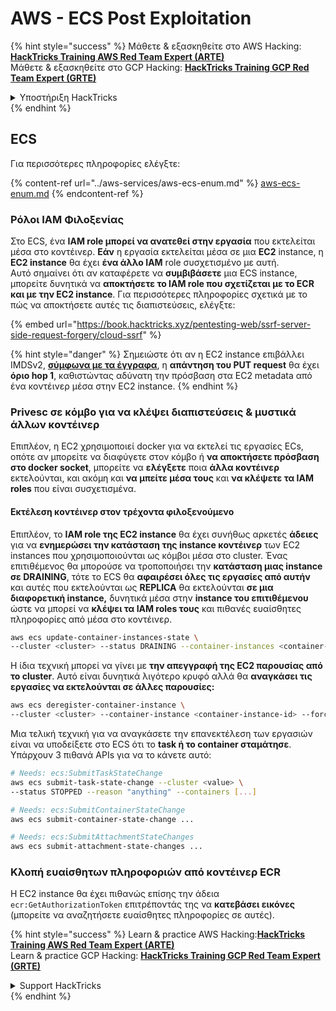 # AWS - ECS Post Exploitation

{% hint style="success" %}
Μάθετε & εξασκηθείτε στο AWS Hacking:<img src="../../../.gitbook/assets/image (1) (1) (1) (1).png" alt="" data-size="line">[**HackTricks Training AWS Red Team Expert (ARTE)**](https://training.hacktricks.xyz/courses/arte)<img src="../../../.gitbook/assets/image (1) (1) (1) (1).png" alt="" data-size="line">\
Μάθετε & εξασκηθείτε στο GCP Hacking: <img src="../../../.gitbook/assets/image (2) (1).png" alt="" data-size="line">[**HackTricks Training GCP Red Team Expert (GRTE)**<img src="../../../.gitbook/assets/image (2) (1).png" alt="" data-size="line">](https://training.hacktricks.xyz/courses/grte)

<details>

<summary>Υποστήριξη HackTricks</summary>

* Ελέγξτε τα [**σχέδια συνδρομής**](https://github.com/sponsors/carlospolop)!
* **Εγγραφείτε στην** 💬 [**ομάδα Discord**](https://discord.gg/hRep4RUj7f) ή στην [**ομάδα telegram**](https://t.me/peass) ή **ακολουθήστε** μας στο **Twitter** 🐦 [**@hacktricks\_live**](https://twitter.com/hacktricks_live)**.**
* **Μοιραστείτε κόλπα hacking υποβάλλοντας PRs στα** [**HackTricks**](https://github.com/carlospolop/hacktricks) και [**HackTricks Cloud**](https://github.com/carlospolop/hacktricks-cloud) github repos.

</details>
{% endhint %}

## ECS

Για περισσότερες πληροφορίες ελέγξτε:

{% content-ref url="../aws-services/aws-ecs-enum.md" %}
[aws-ecs-enum.md](../aws-services/aws-ecs-enum.md)
{% endcontent-ref %}

### Ρόλοι IAM Φιλοξενίας

Στο ECS, ένα **IAM role μπορεί να ανατεθεί στην εργασία** που εκτελείται μέσα στο κοντέινερ. **Εάν** η εργασία εκτελείται μέσα σε μια **EC2** instance, η **EC2 instance** θα έχει **ένα άλλο IAM** role συσχετισμένο με αυτή.\
Αυτό σημαίνει ότι αν καταφέρετε να **συμβιβάσετε** μια ECS instance, μπορείτε δυνητικά να **αποκτήσετε το IAM role που σχετίζεται με το ECR και με την EC2 instance**. Για περισσότερες πληροφορίες σχετικά με το πώς να αποκτήσετε αυτές τις διαπιστεύσεις, ελέγξτε:

{% embed url="https://book.hacktricks.xyz/pentesting-web/ssrf-server-side-request-forgery/cloud-ssrf" %}

{% hint style="danger" %}
Σημειώστε ότι αν η EC2 instance επιβάλλει IMDSv2, [**σύμφωνα με τα έγγραφα**](https://docs.aws.amazon.com/AWSEC2/latest/UserGuide/instance-metadata-v2-how-it-works.html), η **απάντηση του PUT request** θα έχει **όριο hop 1**, καθιστώντας αδύνατη την πρόσβαση στα EC2 metadata από ένα κοντέινερ μέσα στην EC2 instance.
{% endhint %}

### Privesc σε κόμβο για να κλέψει διαπιστεύσεις & μυστικά άλλων κοντέινερ

Επιπλέον, η EC2 χρησιμοποιεί docker για να εκτελεί τις εργασίες ECs, οπότε αν μπορείτε να διαφύγετε στον κόμβο ή **να αποκτήσετε πρόσβαση στο docker socket**, μπορείτε να **ελέγξετε** ποια **άλλα κοντέινερ** εκτελούνται, και ακόμη και **να μπείτε μέσα τους** και **να κλέψετε τα IAM roles** που είναι συσχετισμένα.

#### Εκτέλεση κοντέινερ στον τρέχοντα φιλοξενούμενο

Επιπλέον, το **IAM role της EC2 instance** θα έχει συνήθως αρκετές **άδειες** για να **ενημερώσει την κατάσταση της instance κοντέινερ** των EC2 instances που χρησιμοποιούνται ως κόμβοι μέσα στο cluster. Ένας επιτιθέμενος θα μπορούσε να τροποποιήσει την **κατάσταση μιας instance σε DRAINING**, τότε το ECS θα **αφαιρέσει όλες τις εργασίες από αυτήν** και αυτές που εκτελούνται ως **REPLICA** θα εκτελούνται **σε μια διαφορετική instance,** δυνητικά μέσα στην **instance του επιτιθέμενου** ώστε να μπορεί να **κλέψει τα IAM roles τους** και πιθανές ευαίσθητες πληροφορίες από μέσα στο κοντέινερ.
```bash
aws ecs update-container-instances-state \
--cluster <cluster> --status DRAINING --container-instances <container-instance-id>
```
Η ίδια τεχνική μπορεί να γίνει με **την απεγγραφή της EC2 παρουσίας από το cluster**. Αυτό είναι δυνητικά λιγότερο κρυφό αλλά θα **αναγκάσει τις εργασίες να εκτελούνται σε άλλες παρουσίες:**
```bash
aws ecs deregister-container-instance \
--cluster <cluster> --container-instance <container-instance-id> --force
```
Μια τελική τεχνική για να αναγκάσετε την επανεκτέλεση των εργασιών είναι να υποδείξετε στο ECS ότι το **task ή το container σταμάτησε**. Υπάρχουν 3 πιθανά APIs για να το κάνετε αυτό:
```bash
# Needs: ecs:SubmitTaskStateChange
aws ecs submit-task-state-change --cluster <value> \
--status STOPPED --reason "anything" --containers [...]

# Needs: ecs:SubmitContainerStateChange
aws ecs submit-container-state-change ...

# Needs: ecs:SubmitAttachmentStateChanges
aws ecs submit-attachment-state-changes ...
```
### Κλοπή ευαίσθητων πληροφοριών από κοντέινερ ECR

Η EC2 instance θα έχει πιθανώς επίσης την άδεια `ecr:GetAuthorizationToken` επιτρέποντάς της να **κατεβάσει εικόνες** (μπορείτε να αναζητήσετε ευαίσθητες πληροφορίες σε αυτές).

{% hint style="success" %}
Learn & practice AWS Hacking:<img src="../../../.gitbook/assets/image (1) (1) (1) (1).png" alt="" data-size="line">[**HackTricks Training AWS Red Team Expert (ARTE)**](https://training.hacktricks.xyz/courses/arte)<img src="../../../.gitbook/assets/image (1) (1) (1) (1).png" alt="" data-size="line">\
Learn & practice GCP Hacking: <img src="../../../.gitbook/assets/image (2) (1).png" alt="" data-size="line">[**HackTricks Training GCP Red Team Expert (GRTE)**<img src="../../../.gitbook/assets/image (2) (1).png" alt="" data-size="line">](https://training.hacktricks.xyz/courses/grte)

<details>

<summary>Support HackTricks</summary>

* Check the [**subscription plans**](https://github.com/sponsors/carlospolop)!
* **Join the** 💬 [**Discord group**](https://discord.gg/hRep4RUj7f) or the [**telegram group**](https://t.me/peass) or **follow** us on **Twitter** 🐦 [**@hacktricks\_live**](https://twitter.com/hacktricks_live)**.**
* **Share hacking tricks by submitting PRs to the** [**HackTricks**](https://github.com/carlospolop/hacktricks) and [**HackTricks Cloud**](https://github.com/carlospolop/hacktricks-cloud) github repos.

</details>
{% endhint %}
